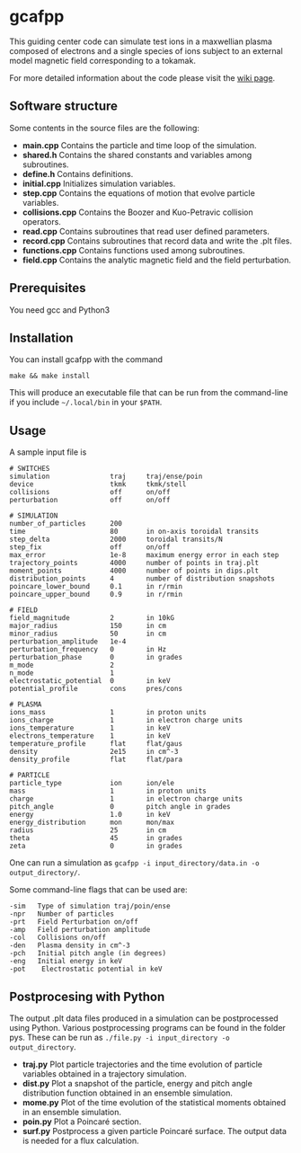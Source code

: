 # gcafpp

This guiding center code can simulate test ions in a maxwellian plasma composed of electrons and a single species of ions subject to an external model magnetic field corresponding to a tokamak.

For more detailed information about the code please visit the [wiki page](https://github.com/Saavestro/gcaf/wiki/GCAF-wiki).

## Software structure

Some contents in the source files are the following:

* **main.cpp** Contains the particle and time loop of the simulation.
* **shared.h** Contains the shared constants and variables among subroutines.
* **define.h** Contains definitions.
* **initial.cpp** Initializes simulation variables.
* **step.cpp** Contains the equations of motion that evolve particle variables.
* **collisions.cpp** Contains the Boozer and Kuo-Petravic collision operators.
* **read.cpp** Contains subroutines that read user defined parameters.
* **record.cpp** Contains subroutines that record data and write the .plt files.
* **functions.cpp** Contains functions used among subroutines.
* **field.cpp** Contains the analytic magnetic field and the field perturbation.

## Prerequisites

You need gcc and Python3

## Installation

You can install gcafpp with the command
```
make && make install
```
This will produce an executable file that can be run from the command-line if you include ```~/.local/bin``` in your ```$PATH```.

## Usage

A sample input file is

```
# SWITCHES
simulation               traj     traj/ense/poin
device                   tkmk     tkmk/stell
collisions               off      on/off
perturbation             off      on/off

# SIMULATION
number_of_particles      200
time                     80       in on-axis toroidal transits
step_delta               2000     toroidal transits/N
step_fix                 off      on/off
max_error                1e-8     maximum energy error in each step
trajectory_points        4000     number of points in traj.plt
moment_points            4000     number of points in dips.plt
distribution_points      4        number of distribution snapshots
poincare_lower_bound     0.1      in r/rmin
poincare_upper_bound     0.9      in r/rmin

# FIELD
field_magnitude          2        in 10kG
major_radius             150      in cm
minor_radius             50       in cm
perturbation_amplitude   1e-4
perturbation_frequency   0        in Hz
perturbation_phase       0        in grades
m_mode                   2
n_mode                   1
electrostatic_potential  0        in keV
potential_profile        cons     pres/cons

# PLASMA
ions_mass                1        in proton units
ions_charge              1        in electron charge units
ions_temperature         1        in keV
electrons_temperature    1        in keV
temperature_profile      flat     flat/gaus
density                  2e15     in cm^-3
density_profile          flat     flat/para

# PARTICLE
particle_type            ion      ion/ele
mass                     1        in proton units
charge                   1        in electron charge units
pitch_angle              0        pitch angle in grades
energy                   1.0      in keV
energy_distribution      mon      mon/max
radius                   25       in cm
theta                    45       in grades
zeta                     0        in grades
```

One can run a simulation as ```gcafpp -i input_directory/data.in -o output_directory/```.

Some command-line flags that can be used are:
```
-sim   Type of simulation traj/poin/ense
-npr   Number of particles
-prt   Field Perturbation on/off
-amp   Field perturbation amplitude
-col   Collisions on/off
-den   Plasma density in cm^-3
-pch   Initial pitch angle (in degrees)
-eng   Initial energy in keV
-pot    Electrostatic potential in keV
```

## Postprocesing with Python

The output .plt data files produced in a simulation can be postprocessed using Python. Various postprocessing programs can be found in the folder pys. These can be run as `./file.py -i input_directory -o output_directory`.

* **traj.py** Plot particle trajectories and the time evolution of particle variables obtained in a trajectory simulation.
* **dist.py** Plot a snapshot of the particle, energy and pitch angle distribution function obtained in an ensemble simulation.
* **mome.py** Plot of the time evolution of the statistical moments obtained in an ensemble simulation.
* **poin.py** Plot a Poincaré section.
* **surf.py** Postprocess a given particle Poincaré surface. The output data is needed for a flux calculation.

